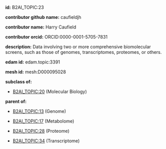 **id:** B2AI_TOPIC:23

**contributor github name:** caufieldjh

**contributor name:** Harry Caufield

**contributor orcid:** ORCID:0000-0001-5705-7831

**description:** Data involving two or more comprehensive biomolecular screens, such as those of genomes, transcriptomes, proteomes, or others.

**edam id:** edam.topic:3391

**mesh id:** mesh:D000095028

**subclass of:**

- [B2AI_TOPIC:20](../topics/MolecularBiology.markdown) (Molecular Biology)

**parent of:**

- [B2AI_TOPIC:13](../topics/Genome.markdown) (Genome)

- [B2AI_TOPIC:17](../topics/Metabolome.markdown) (Metabolome)

- [B2AI_TOPIC:28](../topics/Proteome.markdown) (Proteome)

- [B2AI_TOPIC:34](../topics/Transcriptome.markdown) (Transcriptome)
